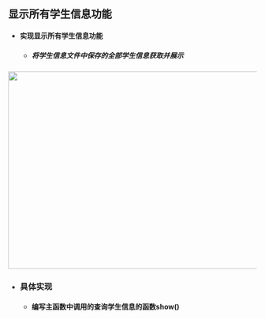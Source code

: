 ## 显示所有学生信息功能
- #### 实现显示所有学生信息功能
  - ##### 将学生信息文件中保存的全部学生信息获取并展示 

<img src='https://user-images.githubusercontent.com/99107924/187445129-09d4dc13-b6e5-4eb5-bf82-91b5b6bd0d6e.png' width='1015px' height='400px'>

- ### 具体实现
  - #### 编写主函数中调用的查询学生信息的函数show()
